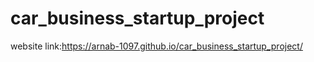 # car_business_startup_project
website link:https://arnab-1097.github.io/car_business_startup_project/

